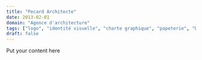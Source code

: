 ```yaml
---
title: "Pecard Architecte"
date: 2013-02-01
domain: "Agence d'architecture"
tags: ["logo", "identité visuelle", "charte graphique", "papeterie", "brochures", "livre"]
draft: false
---
```

Put your content here
